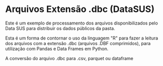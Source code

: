 # Arquivos Extensão .dbc (DataSUS)

Este é um exemplo de processamento dos arquivos disponibilizados
pelo Data SUS para distribuir os dados públicos da pasta.

Esta é um forma de contornar o uso da linguagem "R" para fazer a
leitura dos arquivos com a extensão .dbc (arquivos .DBF comprimidos),
para utilização com Pandas e Data Frames em Python.

A conversão do arquivo .dbc para .csv, parquet ou dataframe 
